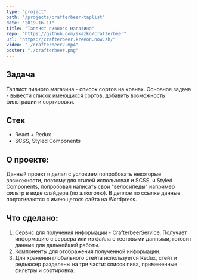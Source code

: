 ```yaml
---
type: "project"
path: "/projects/crafterbeer-taplist"
date: "2019-16-11"
title: "Таплист пивного магазина"
repo: "https://github.com/skazko/crafterbeer"
url: "https://crafterbeer.kreeon.now.sh/"
video: "./crafterbeer2.mp4"
poster: "./crafterbeer.png"
---
```


## Задача
Таплист пивного магазина - список сортов на кранах. Основное задача - вывести список имеющихся сортов, добавить возможность фильтрации и сортировки.

## Стек
- React + Redux
- SCSS, Styled Components

## О проекте:
Данный проект я делал с условием попробовать некоторые возможности, поэтому для стилей использовал и SCSS, и Styled Components, попробовал написать свои "велосипеды" например фильтр в виде слайдера (по алкоголю). В деплое по ссылке данные подтягиваются с имеющегося сайта на Wordpress.

## Что сделано:
1. Сервис для получения информации - CrafterbeerService. Получает информацию с сервера или из файла с тестовыми данными, готовит данные для дальнейшей работы.
2. Компоненты для отображения полученной информации. 
3. Для хранения глобального стейта используется Redux, стейт и редьюсер разделены на три части: список пива, примененные фильтры и сортировка.